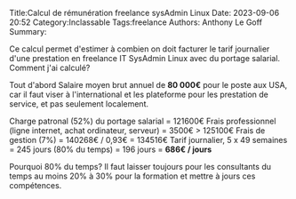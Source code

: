 Title:Calcul de rémunération freelance sysAdmin Linux
Date: 2023-09-06 20:52
Category:Inclassable
Tags:freelance
Authors: Anthony Le Goff
Summary:

Ce calcul permet d'estimer à combien on doit facturer le tarif journalier d'une prestation en freelance IT SysAdmin Linux avec du portage salarial. Comment j'ai calculé?


Tout d'abord Salaire moyen brut annuel de **80 000€** pour le poste aux USA, car il faut viser à l'international et les plateforme pour les prestation de service, et pas seulement localement.

Charge patronal (52%) du portage salarial = 121600€
Frais professionnel (ligne internet, achat ordinateur, serveur) = 3500€ > 125100€
Frais de gestion (7%) = 140268€ / 0,93€ = 134516€
Tarif journalier, 5 x 49 semaines = 245 jours (80% du temps) = 196 jours = **686€ / jours**

Pourquoi 80% du temps? Il faut laisser toujours pour les consultants du temps au moins 20% à 30% pour la formation et mettre à jours ces compétences. 